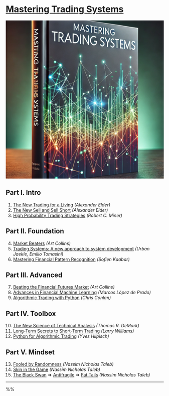 # [Mastering Trading Systems](/)
[![Mastering Trading Systems](mastering_ts.png?raw=true "Mastering Trading Systems")](/)

## Part I. Intro

1. [The New Trading for a Living](https://www.amazon.com/New-Trading-Living-Psychology-Discipline-ebook/dp/B00MFPZAWG) _(Alexander Elder)_
2. [The New Sell and Sell Short](https://www.amazon.com/New-Sell-Short-Profits-Declines-ebook/dp/B004PGMI14) _(Alexander Elder)_
3. [High Probability Trading Strategies](https://www.amazon.com/High-Probability-Trading-Strategies-Tactics-ebook/dp/B001KAM6U6) _(Robert C. Miner)_

## Part II. Foundation

4. [Market Beaters](https://www.amazon.com/Market-Beaters-Art-Collins-ebook/dp/B07NBX7T45) _(Art Collins)_
5. [Trading Systems: A new approach to system development](https://www.amazon.com/gp/product/B081Z8YLKT) _(Urban Jaekle, Emilio Tomasini)_
6. [Mastering Financial Pattern Recognition](https://www.amazon.com/Mastering-Financial-Pattern-Recognition-Sofien-ebook/dp/B0BJNQ13QN) _(Sofien Kaabar)_

## Part III. Advanced

7. [Beating the Financial Futures Market](https://www.amazon.com/Beating-FINANCIAL-FUTURES-MARKET-Strategies-ebook/dp/B01N3SG6TI) _(Art Collins)_
8. [Advances in Financial Machine Learning](https://www.amazon.com/Advances-Financial-Machine-Learning-Marcos-ebook/dp/B079KLDW21) _(Marcos López de Prado)_
9. [Algorithmic Trading with Python](https://www.amazon.com/Algorithmic-Trading-Python-Quantitative-Development/dp/B086Y6H6YG) _(Chris Conlan)_

## Part IV. Toolbox

10. [The New Science of Technical Analysis](https://www.amazon.com/Science-Technical-Analysis-Wiley-Finance-ebook/dp/B000WLLWMC) _(Thomas R. DeMark)_
11. [Long-Term Secrets to Short-Term Trading](https://www.amazon.com/Long-Term-Secrets-Short-Term-Trading-Wiley-ebook/dp/B0062ZNIHO) _(Larry Williams)_
12. [Python for Algorithmic Trading](https://www.amazon.com/Python-Algorithmic-Trading-Cloud-Deployment-ebook/dp/B08NC8F1WV) _(Yves Hilpisch)_

## Part V. Mindset

13. [Fooled by Randomness](https://www.amazon.com/Fooled-Randomness-Hidden-Markets-Incerto-ebook/dp/B001FA0W5W) _(Nassim Nicholas Taleb)_
14. [Skin in the Game](https://www.amazon.com/Skin-Game-Hidden-Asymmetries-Daily-ebook/dp/B075HYVP7C) _(Nassim Nicholas Taleb)_
15. [The Black Swan](https://www.amazon.com/Black-Swan-Second-Improbable-Incerto-ebook/dp/B00139XTG4) => [Antifragile](https://www.amazon.com/Antifragile-Things-That-Disorder-Incerto-ebook/dp/B0083DJWGO) => [Fat Tails](https://www.amazon.com/Statistical-Consequences-Fat-Tails-Preasymptotics/dp/1544508050) _(Nassim Nicholas Taleb)_

---
%%
